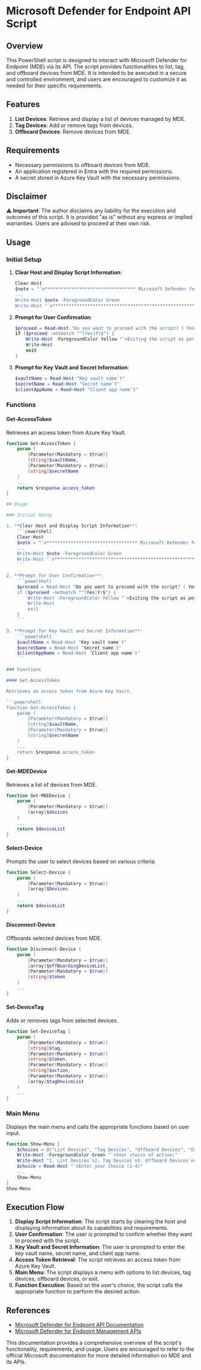 # Microsoft Defender for Endpoint API Script

## Overview

This PowerShell script is designed to interact with Microsoft Defender for Endpoint (MDE) via its API. The script provides functionalities to list, tag, and offboard devices from MDE. It is intended to be executed in a secure and controlled environment, and users are encouraged to customize it as needed for their specific requirements.

## Features

1. **List Devices**: Retrieve and display a list of devices managed by MDE.
2. **Tag Devices**: Add or remove tags from devices.
3. **Offboard Devices**: Remove devices from MDE.

## Requirements

- Necessary permissions to offboard devices from MDE.
- An application registered in Entra with the required permissions.
- A secret stored in Azure Key Vault with the necessary permissions.

## Disclaimer

⚠️ **Important**: The author disclaims any liability for the execution and outcomes of this script. It is provided "as is" without any express or implied warranties. Users are advised to proceed at their own risk.

## Usage

### Initial Setup

1. **Clear Host and Display Script Information**:

    ```powershell
    Clear-Host
    $note = "`n********************************** Microsoft Defender for Endpoint API Script **********************************
    ...
    Write-Host $note -ForegroundColor Green
    Write-Host "`n****************************************************************************************************************`n" -ForegroundColor Green
    ```

2. **Prompt for User Confirmation**:

    ```powershell
    $proceed = Read-Host "Do you want to proceed with the script? ( Yes/No )"
    if ($proceed -notmatch "^(Yes|Y)$") {
        Write-Host -ForegroundColor Yellow "`nExiting the script as per your request."
        Write-Host
        exit
    }
    ```

3. **Prompt for Key Vault and Secret Information**:

    ```powershell
    $vaultName = Read-Host "Key vault name`t"
    $secretName = Read-Host "Secret name`t"
    $clientAppName = Read-Host "Client app name`t"
    ```

### Functions

#### Get-AccessToken

Retrieves an access token from Azure Key Vault.

```powershell
function Get-AccessToken {
    param (
        [Parameter(Mandatory = $true)]
        [string]$vaultName,
        [Parameter(Mandatory = $true)]
        [string]$secretName
    )
    ...
    return $response.access_token
}

## Usage

### Initial Setup

1. **Clear Host and Display Script Information**:
    ```powershell
    Clear-Host
    $note = "`n********************************** Microsoft Defender for Endpoint API Script **********************************
    ...
    Write-Host $note -ForegroundColor Green
    Write-Host "`n****************************************************************************************************************`n" -ForegroundColor Green
    ```

2. **Prompt for User Confirmation**:
    ```powershell
    $proceed = Read-Host "Do you want to proceed with the script? ( Yes/No )"
    if ($proceed -notmatch "^(Yes|Y)$") {
        Write-Host -ForegroundColor Yellow "`nExiting the script as per your request."
        Write-Host
        exit
    }
    ```

3. **Prompt for Key Vault and Secret Information**:
    ```powershell
    $vaultName = Read-Host "Key vault name`t"
    $secretName = Read-Host "Secret name`t"
    $clientAppName = Read-Host "Client app name`t"
    ```

### Functions

#### Get-AccessToken

Retrieves an access token from Azure Key Vault.

```powershell
function Get-AccessToken {
    param (
        [Parameter(Mandatory = $true)]
        [string]$vaultName,
        [Parameter(Mandatory = $true)]
        [string]$secretName
    )
    ...
    return $response.access_token
}
```

#### Get-MDEDevice

Retrieves a list of devices from MDE.

```powershell
function Get-MDEDevice {
    param (
        [Parameter(Mandatory = $true)]
        [array]$devices
    )
    ...
    return $deviceList
}
```

#### Select-Device

Prompts the user to select devices based on various criteria.

```powershell
function Select-Device {
    param (
        [Parameter(Mandatory = $true)]
        [array]$Devices
    )
    ...
    return $deviceList
}
```

#### Disconnect-Device

Offboards selected devices from MDE.

```powershell
function Disconnect-Device {
    param (
        [Parameter(Mandatory = $true)]
        [array]$offBoardingDeviceList,
        [Parameter(Mandatory = $true)]
        [string]$token
    )
    ...
}
```

#### Set-DeviceTag

Adds or removes tags from selected devices.

```powershell
function Set-DeviceTag {
    param (
        [Parameter(Mandatory = $true)]
        [string]$tag,
        [Parameter(Mandatory = $true)]
        [string]$token,
        [Parameter(Mandatory = $true)]
        [string]$action,
        [Parameter(Mandatory = $true)]
        [array]$tagDeviceList
    )
    ...
}
```

### Main Menu

Displays the main menu and calls the appropriate functions based on user input.

```powershell
function Show-Menu {
    $choices = @("List Devices", "Tag Devices", "Offboard Devices", "Exit")
    Write-Host -ForegroundColor Green "`nYour choice of action:"
    Write-Host "1. List Devices`n2. Tag Devices`n3. Offboard Devices`n4. Exit"
    $choice = Read-Host "`nEnter your choice (1-4)"
    ...
    Show-Menu
}
Show-Menu
```

## Execution Flow

1. **Display Script Information**: The script starts by clearing the host and displaying information about its capabilities and requirements.
2. **User Confirmation**: The user is prompted to confirm whether they want to proceed with the script.
3. **Key Vault and Secret Information**: The user is prompted to enter the key vault name, secret name, and client app name.
4. **Access Token Retrieval**: The script retrieves an access token from Azure Key Vault.
5. **Main Menu**: The script displays a menu with options to list devices, tag devices, offboard devices, or exit.
6. **Function Execution**: Based on the user's choice, the script calls the appropriate function to perform the desired action.

## References

- [Microsoft Defender for Endpoint API Documentation](https://learn.microsoft.com/en-us/defender-endpoint/api/offboard-machine-api)
- [Microsoft Defender for Endpoint Management APIs](https://learn.microsoft.com/en-us/defender-endpoint/api/management-apis#microsoft-defender-for-endpoint-apis)

This documentation provides a comprehensive overview of the script's functionality, requirements, and usage. Users are encouraged to refer to the official Microsoft documentation for more detailed information on MDE and its APIs.
